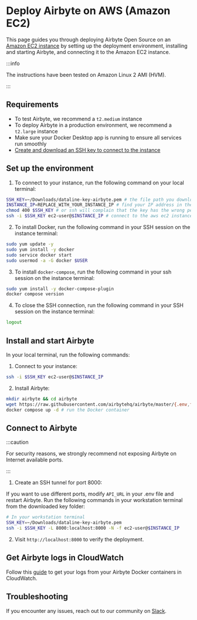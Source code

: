# Deploy Airbyte on AWS (Amazon EC2)

This page guides you through deploying Airbyte Open Source on an [Amazon EC2 instance](https://docs.aws.amazon.com/AWSEC2/latest/UserGuide/concepts.html) by setting up the deployment environment, installing and starting Airbyte, and connecting it to the Amazon EC2 instance.

:::info

The instructions have been tested on Amazon Linux 2 AMI (HVM).

:::

## Requirements

- To test Airbyte, we recommend a `t2.medium` instance
- To deploy Airbyte in a production environment, we recommend a `t2.large` instance
- Make sure your Docker Desktop app is running to ensure all services run smoothly
- [Create and download an SSH key to connect to the instance](https://docs.aws.amazon.com/AWSEC2/latest/UserGuide/create-key-pairs.html)

## Set up the environment

1. To connect to your instance, run the following command on your local terminal:

``` bash
SSH_KEY=~/Downloads/dataline-key-airbyte.pem # the file path you downloaded the key
INSTANCE_IP=REPLACE_WITH_YOUR_INSTANCE_IP # find your IP address in the EC2 console under the Instances tab
chmod 400 $SSH_KEY # or ssh will complain that the key has the wrong permissions
ssh -i $SSH_KEY ec2-user@$INSTANCE_IP # connect to the aws ec2 instance AMI and the your private IP address
```

2. To install Docker, run the following command in your SSH session on the instance terminal:

``` bash
sudo yum update -y
sudo yum install -y docker
sudo service docker start
sudo usermod -a -G docker $USER
```

3. To install `docker-compose`, run the following command in your ssh session on the instance terminal:

``` bash
sudo yum install -y docker-compose-plugin
docker compose version
```

4. To close the SSH connection, run the following command in your SSH session on the instance terminal:

``` bash
logout
```

## Install and start Airbyte

In your local terminal, run the following commands:

1. Connect to your instance:

``` bash
ssh -i $SSH_KEY ec2-user@$INSTANCE_IP
```

2. Install Airbyte:

``` bash
mkdir airbyte && cd airbyte
wget https://raw.githubusercontent.com/airbytehq/airbyte/master/{.env,flags.yml,docker-compose.yaml}
docker compose up -d # run the Docker container
```

## Connect to Airbyte

:::caution

For security reasons, we strongly recommend not exposing Airbyte on Internet available ports.

:::

1. Create an SSH tunnel for port 8000:

If you want to use different ports, modify `API_URL` in your .env file and restart Airbyte.
Run the following commands in your workstation terminal from the downloaded key folder:


``` bash
# In your workstation terminal
SSH_KEY=~/Downloads/dataline-key-airbyte.pem
ssh -i $SSH_KEY -L 8000:localhost:8000 -N -f ec2-user@$INSTANCE_IP
```

2. Visit `http://localhost:8000` to verify the deployment.

## Get Airbyte logs in CloudWatch

Follow this [guide](https://aws.amazon.com/pt/premiumsupport/knowledge-center/cloudwatch-docker-container-logs-proxy/) to get your logs from your Airbyte Docker containers in CloudWatch.

## Troubleshooting

If you encounter any issues, reach out to our community on [Slack](https://slack.airbyte.com/).
